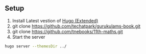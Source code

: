 ## Setup

1. Install Latest vestion of [Hugo (Extended)](https://github.com/gohugoio/hugo/releases)
2. git clone https://github.com/techatpark/gurukulams-book.git
3. git clone https://github.com/tnebooks/11th-maths.git
4. Start the server

```sh
hugo server --themesDir ../
```